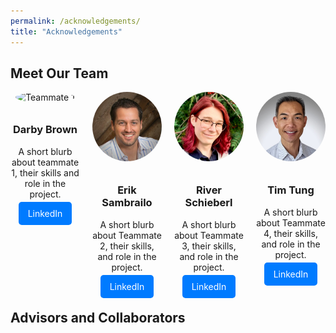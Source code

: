 ```yaml
---
permalink: /acknowledgements/
title: "Acknowledgements"
---
```


## Meet Our Team

<div style="display: flex; flex-wrap: wrap; justify-content: center; gap: 20px;">

  <!-- Teammate 1 -->
  <div style="flex: 1 1 calc(25% - 20px); text-align: center;">
    <img src="{{ site.baseurl }}/assets/images/darby.jpeg" alt="Teammate 1" style="width: 100%; max-width: 150px; border-radius: 50%; margin-bottom: 10px;">
    <h3>Darby Brown</h3>
    <p>A short blurb about teammate 1, their skills and role in the project.</p>
    <a href="https://www.linkedin.com/in/darbyebrown/" target="_blank" style="text-decoration: none; color: white; background-color: #007bff; padding: 10px 15px; border-radius: 5px;">LinkedIn</a>
  </div>

  <!-- Teammate 2 -->
  <div style="flex: 1 1 calc(25% - 20px); text-align: center;">
    <img src="/assets/images/erik.jpeg" alt="Teammate 2" style="width: 100%; max-width: 150px; border-radius: 50%; margin-bottom: 10px;">
    <h3>Erik Sambrailo</h3>
    <p>A short blurb about Teammate 2, their skills, and role in the project.</p>
    <a href="https://www.linkedin.com/in/eriksambrailo/" target="_blank" style="text-decoration: none; color: white; background-color: #007bff; padding: 10px 15px; border-radius: 5px;">LinkedIn</a>
  </div>

  <!-- Teammate 3 -->
  <div style="flex: 1 1 calc(25% - 20px); text-align: center;">
    <img src="/assets/images/river.jpeg" alt="Teammate 3" style="width: 100%; max-width: 150px; border-radius: 50%; margin-bottom: 10px;">
    <h3>River Schieberl</h3>
    <p>A short blurb about Teammate 3, their skills, and role in the project.</p>
    <a href="https://www.linkedin.com/in/river-schieberl/" target="_blank" style="text-decoration: none; color: white; background-color: #007bff; padding: 10px 15px; border-radius: 5px;">LinkedIn</a>
  </div>

  <!-- Teammate 4 -->
  <div style="flex: 1 1 calc(25% - 20px); text-align: center;">
    <img src="/assets/images/tim.jpeg" alt="Teammate 4" style="width: 100%; max-width: 150px; border-radius: 50%; margin-bottom: 10px;">
    <h3>Tim Tung</h3>
    <p>A short blurb about Teammate 4, their skills, and role in the project.</p>
    <a href="https://www.linkedin.com/in/tim-tung/" target="_blank" style="text-decoration: none; color: white; background-color: #007bff; padding: 10px 15px; border-radius: 5px;">LinkedIn</a>
  </div>

</div>


## Advisors and Collaborators

